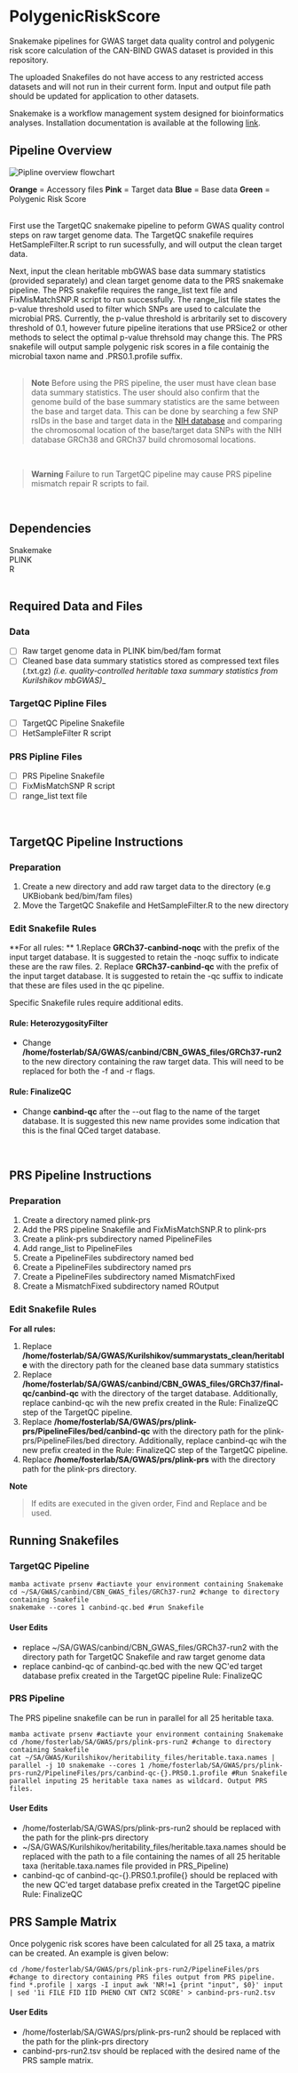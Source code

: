# PolygenicRiskScore
Snakemake pipelines for GWAS target data quality control and polygenic risk score calculation of the CAN-BIND GWAS dataset is provided in this repository. 

The uploaded Snakefiles do not have access to any restricted access datasets and will not run in their current form. Input and output file path should be updated for application to other datasets.

Snakemake is a workflow management system designed for bioinformatics analyses. Installation documentation is available at the following [link](https://snakemake.readthedocs.io/en/stable/index.html).

## Pipeline Overview
![Pipline overview flowchart](Images/pipeline_overview.png)

**Orange** = Accessory files
**Pink** = Target data
**Blue** = Base data
**Green** = Polygenic Risk Score
<br/>
<br/>

First use the TargetQC snakemake pipeline to peform GWAS quality control steps on raw target genome data. The TargetQC snakefile requires HetSampleFilter.R script to run sucessfully, and will output the clean target data. 

Next, input the clean heritable mbGWAS base data summary statistics (provided separately) and clean target genome data to the PRS snakemake pipeline. The PRS snakefile requires the range_list text file and FixMisMatchSNP.R script to run successfully. The range_list file states the p-value threshold used to filter which SNPs are used to calculate the microbial PRS. Currently, the p-value threshold is arbritarily set to discovery threshold of 0.1, however future pipeline iterations that use PRSice2 or other methods to select the optimal p-value threhsold may change this. The PRS snakefile will output sample polygenic risk scores in a file containig the microbial taxon name and .PRS0.1.profile suffix. 
<br/>
<br/>

> **Note**
> Before using the PRS pipeline, the user must have clean base data summary statistics. The user should also confirm that the genome build of the base summary statistics are the same between the base and target data. This can be done by searching a few SNP rsIDs in the base and target data in the [NIH database](https://www.ncbi.nlm.nih.gov/snp/) and comparing the chromosomal location of the base/target data SNPs with the NIH database GRCh38 and GRCh37 build chromosomal locations. 

<br/>

> **Warning**
> Failure to run TargetQC pipeline may cause PRS pipeline mismatch repair R scripts to fail. 

<br/>

## Dependencies
Snakemake<br/>
PLINK<br/>
R<br/>
<br/>

## Required Data and Files
### Data
- [ ] Raw target genome data in PLINK bim/bed/fam format
- [ ] Cleaned base data summary statistics stored as compressed text files (.txt.gz) _(i.e. quality-controlled heritable taxa summary statistics from Kurilshikov mbGWAS)__

### TargetQC Pipline Files
- [ ] TargetQC Pipeline Snakefile
- [ ] HetSampleFilter R script

### PRS Pipline Files
- [ ] PRS Pipeline Snakefile
- [ ] FixMisMatchSNP R script
- [ ] range_list text file
<br/>

## TargetQC Pipeline Instructions
### Preparation 
1. Create a new directory and add raw target data to the directory (e.g UKBiobank bed/bim/fam files)
2. Move the TargetQC Snakefile and HetSampleFilter.R to the new directory


### Edit Snakefile Rules
**For all rules: **
1.Replace **GRCh37-canbind-noqc** with the prefix of the input target database. It is suggested to retain the -noqc suffix to indicate these are the raw files. 
2. Replace **GRCh37-canbind-qc** with the prefix of the input target database. It is suggested to retain the -qc suffix to indicate that these are files used in the qc pipeline. 

Specific Snakefile rules require additional edits. 

#### Rule: HeterozygosityFilter 
- Change **/home/fosterlab/SA/GWAS/canbind/CBN_GWAS_files/GRCh37-run2** to the new directory containing the raw target data. This will need to be replaced for both the -f and -r flags.

#### Rule: FinalizeQC
- Change **canbind-qc** after the --out flag to the name of the target database. It is suggested this new name provides some indication that this is the final QCed target database.

<br/>

## PRS Pipeline Instructions
### Preparation 
1. Create a directory named plink-prs
2. Add the PRS pipeline Snakefile and FixMisMatchSNP.R to plink-prs 
3. Create a plink-prs subdirectory named PipelineFiles
4. Add range_list to PipelineFiles
5. Create a PipelineFiles subdirectory named bed
6. Create a PipelineFiles subdirectory named prs
7. Create a PipelineFiles subdirectory named MismatchFixed
8. Create a MismatchFixed subdirectory named ROutput


### Edit Snakefile Rules 
**For all rules:**
1. Replace **/home/fosterlab/SA/GWAS/Kurilshikov/summarystats_clean/heritable** with the directory path for the cleaned base data summary statistics
2. Replace **/home/fosterlab/SA/GWAS/canbind/CBN_GWAS_files/GRCh37/final-qc/canbind-qc** with the directory of the target database. Additionally, replace canbind-qc wih the new prefix created in the Rule: FinalizeQC step of the TargetQC pipeline. 
3. Replace **/home/fosterlab/SA/GWAS/prs/plink-prs/PipelineFiles/bed/canbind-qc** with the directory path for the plink-prs/PipelineFiles/bed directory. Additionally, replace canbind-qc wih the new prefix created in the Rule: FinalizeQC step of the TargetQC pipeline. 
4. Replace **/home/fosterlab/SA/GWAS/prs/plink-prs** with the directory path for the plink-prs directory. 

**Note**
> If edits are executed in the given order, Find and Replace and be used. 


## Running Snakefiles

### TargetQC Pipeline
```
mamba activate prsenv #actiavte your environment containing Snakemake
cd ~/SA/GWAS/canbind/CBN_GWAS_files/GRCh37-run2 #change to directory containing Snakefile
snakemake --cores 1 canbind-qc.bed #run Snakefile
```
#### User Edits
- replace ~/SA/GWAS/canbind/CBN_GWAS_files/GRCh37-run2 with the directory path for TargetQC Snakefile and raw target genome data
- replace canbind-qc of canbind-qc.bed with the new QC'ed target database prefix created in the TargetQC pipeline Rule: FinalizeQC


### PRS Pipeline
The PRS pipeline snakefile can be run in parallel for all 25 heritable taxa.
```
mamba activate prsenv #actiavte your environment containing Snakemake
cd /home/fosterlab/SA/GWAS/prs/plink-prs-run2 #change to directory containing Snakefile
cat ~/SA/GWAS/Kurilshikov/heritability_files/heritable.taxa.names | parallel -j 10 snakemake --cores 1 /home/fosterlab/SA/GWAS/prs/plink-prs-run2/PipelineFiles/prs/canbind-qc-{}.PRS0.1.profile #Run Snakefile parallel inputing 25 heritable taxa names as wildcard. Output PRS files.
```
#### User Edits
- /home/fosterlab/SA/GWAS/prs/plink-prs-run2 should be replaced with the path for the plink-prs directory
- ~/SA/GWAS/Kurilshikov/heritability_files/heritable.taxa.names should be replaced with the path to a file containing the names of all 25 heritable taxa (heritable.taxa.names file provided in PRS_Pipeline)
- canbind-qc of canbind-qc-{}.PRS0.1.profile{} should be replaced with the new QC'ed target database prefix created in the TargetQC pipeline Rule: FinalizeQC

## PRS Sample Matrix
Once polygenic risk scores have been calculated for all 25 taxa, a matrix can be created. An example is given below: 
``` 
cd /home/fosterlab/SA/GWAS/prs/plink-prs-run2/PipelineFiles/prs #change to directory containing PRS files output from PRS pipeline.
find *.profile | xargs -I input awk 'NR!=1 {print "input", $0}' input | sed '1i FILE FID IID PHENO CNT CNT2 SCORE' > canbind-prs-run2.tsv
```
#### User Edits
- /home/fosterlab/SA/GWAS/prs/plink-prs-run2 should be replaced with the path for the plink-prs directory
- canbind-prs-run2.tsv should be replaced with the desired name of the PRS sample matrix.
